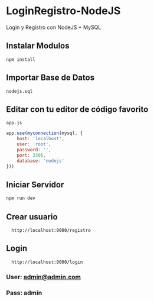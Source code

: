 # LoginRegistro-NodeJS
Login y Registro con NodeJS + MySQL

## Instalar Modulos
```npm install```

## Importar Base de Datos
```nodejs.sql```

## Editar con tu editor de código favorito
```app.js```

```javascript
app.use(myconnection(mysql, {
    host: 'localhost',
    user: 'root',
    password: '',
    port: 3306,
    database: 'nodejs'
}))
```

## Iniciar Servidor
```javascript
npm run dev
```

## Crear usuario
```
  http://localhost:9000/registro
```

## Login
```
  http://localhost:9000/login
```
### User: admin@admin.com
### Pass: admin
